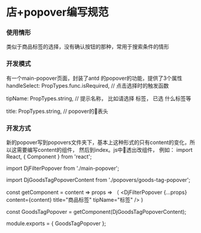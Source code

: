 # 店+popover编写规范
### 使用情形
类似于商品标签的选择，没有确认按钮的那种，常用于搜索条件的情形

### 开发模式
有一个main-popover页面，封装了antd 的popover的功能，提供了3个属性
handleSelect: PropTypes.func.isRequired, // 点击选择时的触发函数

tipName: PropTypes.string, // 提示名称， 比如请选择 标签， 已选 什么标签等
    
title: PropTypes.string, // popover的表头

### 开发方式
新的popover写到popovers文件夹下，基本上这种形式的只有content的变化，所以这需要编写content的组件，
然后到index。js中透出改组件，
例如：
import React, { Component } from 'react';

import DjFilterPopover from './main-popover';

import DjGoodsTagPopoverContent from './popovers/goods-tag-popover';

const getComponent = content => props => （
        <DjFilterPopover {...props} content={content} title="商品标签" tipName="标签" />
    )


const GoodsTagPopover = getComponent(DjGoodsTagPopoverContent);

module.exports = {
    GoodsTagPopover
};